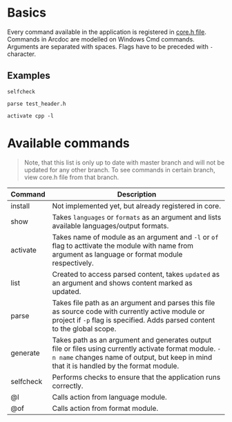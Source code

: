 # Basics
Every command available in the application is registered in [core.h file](include/core.h.md). Commands in Arcdoc are modelled on Windows Cmd commands.
Arguments are separated with spaces. Flags have to be preceded with `-` character.
## Examples
```
selfcheck

parse test_header.h

activate cpp -l
```
# Available commands
> Note, that  this list is only up to date with master branch and will not be updated for any other branch. 
To see commands in certain branch, view core.h file from that branch.

| Command   | Description |
| --------- | ----------- |
| install   | Not implemented yet, but already registered in core. |
| show      | Takes `languages` or `formats` as an argument and lists available languages/output formats. |
| activate  | Takes name of module as an argument and `-l` or `of` flag to acttivate the module with name from argument as language or format module respectively. |
| list      | Created to access parsed content, takes `updated` as an argument and shows content marked as updated. |
| parse     | Takes file path as an argument and parses this file as source code with currently active module or project if `-p` flag is specified. Adds parsed content to the global scope. |
| generate  | Takes path as an argument and generates output file or files using currently activate format module. `-n name` changes name of output, but keep in mind that it is handled by the format module. |
| selfcheck | Performs checks to ensure that the application runs correctly. |
| @l        | Calls action from language module.    |
| @of       | Calls action from format module.      |
